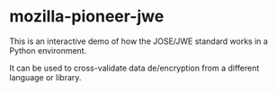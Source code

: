 # mozilla-pioneer-jwe

This is an interactive demo of how the JOSE/JWE standard works
in a Python environment.

It can be used to cross-validate data de/encryption from a different
language or library.
